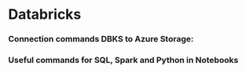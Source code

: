 # Databricks

### Connection commands DBKS to Azure Storage:
### Useful commands for SQL, Spark and Python in Notebooks
